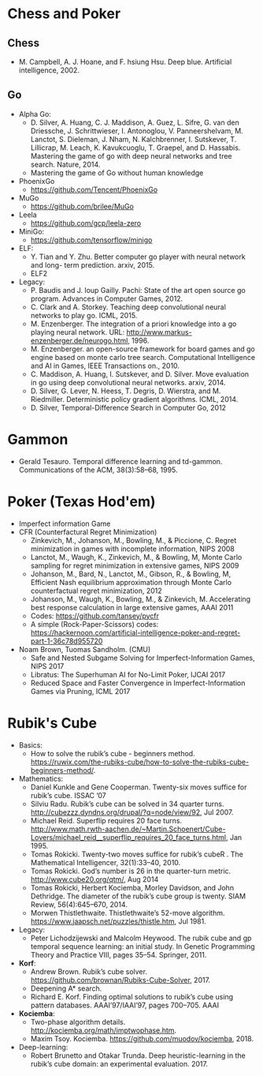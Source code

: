 # Chess and Poker

## Chess
- M. Campbell, A. J. Hoane, and F. hsiung Hsu. Deep blue. Artificial intelligence, 2002.

## Go
- Alpha Go:
	- D. Silver, A. Huang, C. J. Maddison, A. Guez, L. Sifre, G. van den Driessche, J. Schrittwieser, I. Antonoglou, V. Panneershelvam, M. Lanctot, S. Dieleman, J. Nham, N. Kalchbrenner, I. Sutskever, T. Lillicrap, M. Leach, K. Kavukcuoglu, T. Graepel, and D. Hassabis. Mastering the game of go with deep neural networks and tree search. Nature, 2014.
	- Mastering the game of Go without human knowledge
- PhoenixGo
	- https://github.com/Tencent/PhoenixGo
- MuGo
	- https://github.com/brilee/MuGo
- Leela
	- https://github.com/gcp/leela-zero
- MiniGo:
	- https://github.com/tensorflow/minigo
- ELF:
	- Y. Tian and Y. Zhu. Better computer go player with neural network and long- term prediction. arxiv, 2015.
	- ELF2
- Legacy:
	- P. Baudis and J. loup Gailly. Pachi: State of the art open source go program. Advances in Computer Games, 2012.
	- C. Clark and A. Storkey. Teaching deep convolutional neural networks to play go. ICML, 2015.
	- M. Enzenberger. The integration of a priori knowledge into a go playing neural network. URL: http://www.markus-enzenberger.de/neurogo.html, 1996.
	- M. Enzenberger. an open-source framework for board games and go engine based on monte carlo tree search. Computational Intelligence and AI in Games, IEEE Transactions on., 2010.
	- C. Maddison, A. Huang, I. Sutskever, and D. Silver. Move evaluation in go using deep convolutional neural networks. arxiv, 2014.
	- D. Silver, G. Lever, N. Heess, T. Degris, D. Wierstra, and M. Riedmiller. Deterministic policy gradient algorithms. ICML, 2014.
	- D. Silver, Temporal-Difference Search in Computer Go, 2012

# Gammon
- Gerald Tesauro. Temporal difference learning and td-gammon. Communications of the ACM, 38(3):58–68, 1995.

# Poker (Texas Hod'em)
- Imperfect information Game
- CFR (Counterfactural Regret Minimization)
	- Zinkevich, M., Johanson, M., Bowling, M., & Piccione, C. Regret minimization in games with incomplete information, NIPS 2008
	- Lanctot, M., Waugh, K., Zinkevich, M., & Bowling, M, Monte Carlo sampling for regret minimization in extensive games, NIPS 2009
	- Johanson, M., Bard, N., Lanctot, M., Gibson, R., & Bowling, M, Efficient Nash equilibrium approximation through Monte Carlo counterfactual regret minimization, 2012
	- Johanson, M., Waugh, K., Bowling, M., & Zinkevich, M. Accelerating best response calculation in large extensive games, AAAI 2011
	- Codes: https://github.com/tansey/pycfr
	- A simple (Rock-Paper-Scissors) codes: https://hackernoon.com/artificial-intelligence-poker-and-regret-part-1-36c78d955720
- Noam Brown, Tuomas Sandholm. (CMU)
	- Safe and Nested Subgame Solving for Imperfect-Information Games, NIPS 2017
	- Libratus: The Superhuman AI for No-Limit Poker, IJCAI 2017
	- Reduced Space and Faster Convergence in Imperfect-Information Games via Pruning, ICML 2017

# Rubik's Cube
- Basics:
	- How to solve the rubik’s cube - beginners method. https://ruwix.com/the-rubiks-cube/how-to-solve-the-rubiks-cube-beginners-method/.
- Mathematics:
	- Daniel Kunkle and Gene Cooperman. Twenty-six moves suffice for rubik’s cube. ISSAC ’07
	- Silviu Radu. Rubik’s cube can be solved in 34 quarter turns. http://cubezzz.dyndns.org/drupal/?q=node/view/92, Jul 2007.
	- Michael Reid. Superflip requires 20 face turns. http://www.math.rwth-aachen.de/~Martin.Schoenert/Cube-Lovers/michael_reid__superflip_requires_20_face_turns.html, Jan 1995.
	- Tomas Rokicki. Twenty-two moves suffice for rubik’s cubeR . The Mathematical Intelligencer, 32(1):33–40, 2010.
	- Tomas Rokicki. God’s number is 26 in the quarter-turn metric. http://www.cube20.org/qtm/, Aug 2014
	- Tomas Rokicki, Herbert Kociemba, Morley Davidson, and John Dethridge. The diameter of the rubik’s cube group is twenty. SIAM Review, 56(4):645–670, 2014.
	-  Morwen Thistlethwaite. Thistlethwaite’s 52-move algorithm. https://www.jaapsch.net/puzzles/thistle.htm, Jul 1981.
- Legacy:
	- Peter Lichodzijewski and Malcolm Heywood. The rubik cube and gp temporal sequence learning: an initial study. In Genetic Programming Theory and Practice VIII, pages 35–54. Springer, 2011.
-  **Korf**:
	- Andrew Brown. Rubik’s cube solver. https://github.com/brownan/Rubiks-Cube-Solver, 2017.
	- Deepening A* search.
	- Richard E. Korf. Finding optimal solutions to rubik’s cube using pattern databases. AAAI’97/IAAI’97, pages 700–705. AAAI
- **Kociemba**:
	-  Two-phase algorithm details. http://kociemba.org/math/imptwophase.htm.
	- Maxim Tsoy. Kociemba. https://github.com/muodov/kociemba, 2018.
- Deep-learning:
	- Robert Brunetto and Otakar Trunda. Deep heuristic-learning in the rubik’s cube domain: an experimental evaluation. 2017.